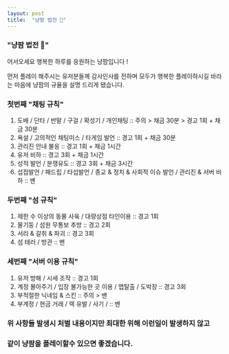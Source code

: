 ```yaml
---
layout: post
title:  "냥팜 법전 🐾"
---
```


### "냥팜 법전 🐾"

어서오세요 행복한 하루를 응원하는 냥팜입니다 ! 


먼저 플레이 해주시는 유저분들께 감사인사를 전하며 
모두가 행복한 플레이하시길 바라는 마음에 냥팜의 규율을 설명 드리게 됐습니다.


### 첫번째 "채팅 규칙"

1. 도배 / 단타 / 반말 / 구걸 / 확성기 / 개인채팅 :: 주의 > 채금 30분 > 경고 1회 + 채금 30분 
2. 욕설 / 고의적인 채팅미스 / 타게임 발언 :: 경고 1회 + 채금 30분
3. 관리진 안내 불응 :: 경고 1회 + 채금 1시간
4. 유저 비하 :: 경고 3회 + 채금 1시간
5. 성적 발언 / 분쟁유도 :: 경고 3회 + 채금 3시간
6. 섭접발언 / 패드립 / 타섭발언 / 종교 & 정치 & 사회적 이슈 발언 / 관리진 & 서버 비하 :: 밴


###   두번째 "섬 규칙"

1. 제한 수 이상의 동물 사육 / 대량상점 타인이용 :: 경고 1회
2. 물기둥 / 섬원 무통보 추방 :: 경고 2회
3. 서리 & 갈취 & 파괴 :: 경고 3회
4. 섬 테러 / 방관 :: 밴


###   세번째 "서버 이용 규칙"

1. 유저 방해 / 시세 조작 :: 경고 1회
2. 계정 몰아주기 / 입장 불가능한 곳 이용 / 맵탈출 / 도박장 :: 경고 3회
3. 부적절한 닉네임 & 스킨 :: 주의 > 밴
4. 부계정 / 현금 거래 / 렉 유발 / 사기 / :: 밴

### 위 사항들 발생시 처벌 내용이지만 최대한 위해 이런일이 발생하지 않고 
### 같이 냥팜을 플레이할수 있으면 좋겠습니다.
